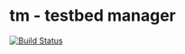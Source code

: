 # tm - testbed manager
[![Build Status](https://travis-ci.org/micchie/tm.svg?branch=master)](https://travis-ci.org/micchie/tm)
